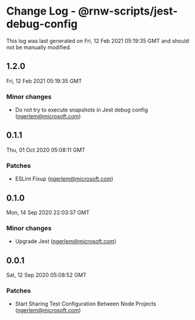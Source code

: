 # Change Log - @rnw-scripts/jest-debug-config

This log was last generated on Fri, 12 Feb 2021 05:19:35 GMT and should not be manually modified.

<!-- Start content -->

## 1.2.0

Fri, 12 Feb 2021 05:19:35 GMT

### Minor changes

- Do not try to execute snapshots in Jest debug config (ngerlem@microsoft.com)

## 0.1.1

Thu, 01 Oct 2020 05:08:11 GMT

### Patches

- ESLint Fixup (ngerlem@microsoft.com)

## 0.1.0

Mon, 14 Sep 2020 22:03:37 GMT

### Minor changes

- Upgrade Jest (ngerlem@microsoft.com)

## 0.0.1

Sat, 12 Sep 2020 05:08:52 GMT

### Patches

- Start Sharing Test Configuration Between Node Projects (ngerlem@microsoft.com)
